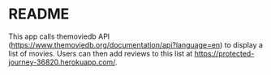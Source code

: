 # README

This app calls themoviedb API (https://www.themoviedb.org/documentation/api?language=en) to display a list of movies. 
Users can then add reviews to this list at https://protected-journey-36820.herokuapp.com/. 
